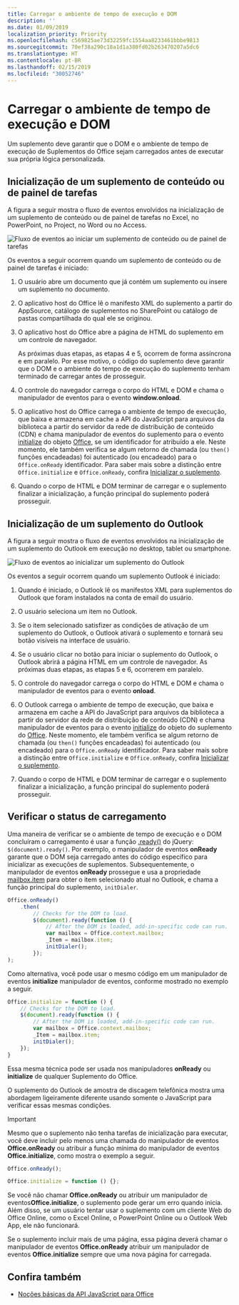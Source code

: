 ```yaml
---
title: Carregar o ambiente de tempo de execução e DOM
description: ''
ms.date: 01/09/2019
localization_priority: Priority
ms.openlocfilehash: c569825ae73d32259fc1554aa8233461bbbe9813
ms.sourcegitcommit: 70ef38a290c18a1d1a380fd02b263470207a5dc6
ms.translationtype: HT
ms.contentlocale: pt-BR
ms.lasthandoff: 02/15/2019
ms.locfileid: "30052746"
---
```

# <a name="loading-the-dom-and-runtime-environment"></a>Carregar o ambiente de tempo de execução e DOM



Um suplemento deve garantir que o DOM e o ambiente de tempo de execução de Suplementos do Office sejam carregados antes de executar sua própria lógica personalizada. 

## <a name="startup-of-a-content-or-task-pane-add-in"></a>Inicialização de um suplemento de conteúdo ou de painel de tarefas

A figura a seguir mostra o fluxo de eventos envolvidos na inicialização de um suplemento de conteúdo ou de painel de tarefas no Excel, no PowerPoint, no Project, no Word ou no Access.

![Fluxo de eventos ao iniciar um suplemento de conteúdo ou de painel de tarefas](../images/office15-app-sdk-loading-dom-agave-runtime.png)

Os eventos a seguir ocorrem quando um suplemento de conteúdo ou de painel de tarefas é iniciado: 



1. O usuário abre um documento que já contém um suplemento ou insere um suplemento no documento.
    
2. O aplicativo host do Office lê o manifesto XML do suplemento a partir do AppSource, catálogo de suplementos no SharePoint ou catálogo de pastas compartilhada do qual ele se originou.
    
3. O aplicativo host do Office abre a página de HTML do suplemento em um controle de navegador.
    
    As próximas duas etapas, as etapas 4 e 5, ocorrem de forma assíncrona e em paralelo. Por esse motivo, o código do suplemento deve garantir que o DOM e o ambiente do tempo de execução do suplemento tenham terminado de carregar antes de prosseguir.
    
4. O controle do navegador carrega o corpo do HTML e DOM e chama o manipulador de eventos para o evento **window.onload**.
    
5. O aplicativo host do Office carrega o ambiente de tempo de execução, que baixa e armazena em cache a API do JavaScript para arquivos da biblioteca a partir do servidor da rede de distribuição de conteúdo (CDN) e chama manipulador de eventos do suplemento para o evento [initialize](/javascript/api/office#initialize-reason-) do objeto [Office](/javascript/api/office), se um identificador for atribuído a ele. Neste momento, ele também verifica se algum retorno de chamada (ou `then()` funções encadeadas) foi autenticado (ou encadeado) para o `Office.onReady` identificador. Para saber mais sobre a distinção entre `Office.initialize` e `Office.onReady`, confira [Inicializar o suplemento](/office/dev/add-ins/develop/understanding-the-javascript-api-for-office#initializing-your-add-in).
    
6. Quando o corpo de HTML e DOM terminar de carregar e o suplemento finalizar a inicialização, a função principal do suplemento poderá prosseguir.
    

## <a name="startup-of-an-outlook-add-in"></a>Inicialização de um suplemento do Outlook



A figura a seguir mostra o fluxo de eventos envolvidos na inicialização de um suplemento do Outlook em execução no desktop, tablet ou smartphone.

![Fluxo de eventos ao inicializar um suplemento do Outlook](../images/outlook15-loading-dom-agave-runtime.png)

Os eventos a seguir ocorrem quando um suplemento Outlook é iniciado: 



1. Quando é iniciado, o Outlook lê os manifestos XML para suplementos do Outlook que foram instalados na conta de email do usuário.
    
2. O usuário seleciona um item no Outlook.
    
3. Se o item selecionado satisfizer as condições de ativação de um suplemento do Outlook, o Outlook ativará o suplemento e tornará seu botão visíveis na interface de usuário.
    
4. Se o usuário clicar no botão para iniciar o suplemento do Outlook, o Outlook abrirá a página HTML em um controle de navegador. As próximas duas etapas, as etapas 5 e 6, ocorrerem em paralelo.
    
5. O controle do navegador carrega o corpo do HTML e DOM e chama o manipulador de eventos para o evento **onload**.
    
6. O Outlook carrega o ambiente de tempo de execução, que baixa e armazena em cache a API do JavaScript para arquivos da biblioteca a partir do servidor da rede de distribuição de conteúdo (CDN) e chama manipulador de eventos para o evento [initialize](/javascript/api/office#initialize-reason-) do objeto do suplemento do [Office](/javascript/api/office). Neste momento, ele também verifica se algum retorno de chamada (ou `then()` funções encadeadas) foi autenticado (ou encadeado) para o `Office.onReady` identificador. Para saber mais sobre a distinção entre `Office.initialize` e `Office.onReady`, confira [Inicializar o suplemento](/office/dev/add-ins/develop/understanding-the-javascript-api-for-office#initializing-your-add-in).
    
7. Quando o corpo de HTML e DOM terminar de carregar e o suplemento finalizar a inicialização, a função principal do suplemento poderá prosseguir.
    

## <a name="checking-the-load-status"></a>Verificar o status de carregamento

Uma maneira de verificar se o ambiente de tempo de execução e o DOM concluíram o carregamento é usar a função [.ready()](https://api.jquery.com/ready/) do jQuery: `$(document).ready()`. Por exemplo, o manipulador de eventos **onReady** garante que o DOM seja carregado antes do código específico para inicializar as execuções de suplementos. Subsequentemente, o manipulador de eventos **onReady** prossegue e usa a propriedade [mailbox.item](https://docs.microsoft.com/javascript/api/outlook/office.mailbox) para obter o item selecionado atual no Outlook, e chama a função principal do suplemento, `initDialer`.

```js
Office.onReady()
    .then(
        // Checks for the DOM to load.
        $(document).ready(function () {
            // After the DOM is loaded, add-in-specific code can run.
            var mailbox = Office.context.mailbox;
            _Item = mailbox.item;
            initDialer();
        });
);
```

Como alternativa, você pode usar o mesmo código em um manipulador de eventos **initialize** manipulador de eventos, conforme mostrado no exemplo a seguir.

```js
Office.initialize = function () {
    // Checks for the DOM to load.
    $(document).ready(function () {
        // After the DOM is loaded, add-in-specific code can run.
        var mailbox = Office.context.mailbox;
        _Item = mailbox.item;
        initDialer();
    });
}
```

Essa mesma técnica pode ser usada nos manipuladores **onReady** ou **initialize** de qualquer Suplemento do Office.

O suplemento do Outlook de amostra de discagem telefônica mostra uma abordagem ligeiramente diferente usando somente o JavaScript para verificar essas mesmas condições. 

> [!IMPORTANT]
> Mesmo que o suplemento não tenha tarefas de inicialização para executar, você deve incluir pelo menos uma chamada do manipulador de eventos **Office.onReady** ou atribuir a função mínima do manipulador de eventos **Office.initialize**, como mostra o exemplo a seguir.
>
>```js
>Office.onReady();
>```
>
>```js
>Office.initialize = function () {};
>```
>
> Se você não chamar **Office.onReady** ou atribuir um manipulador de eventos**Office.initialize**, o suplemento pode gerar um erro quando inicia. Além disso, se um usuário tentar usar o suplemento com um cliente Web do Office Online, como o Excel Online, o PowerPoint Online ou o Outlook Web App, ele não funcionará.
>
> Se o suplemento incluir mais de uma página, essa página deverá chamar o manipulador de eventos **Office.onReady** atribuir um manipulador de eventos **Office.initialize** sempre que uma nova página for carregada.

## <a name="see-also"></a>Confira também

- [Noções básicas da API JavaScript para Office](understanding-the-javascript-api-for-office.md)
    
